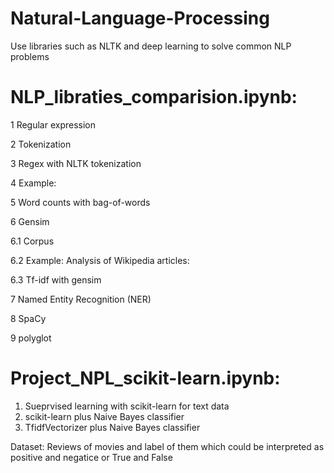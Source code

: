 # Natural-Language-Processing
Use libraries such as NLTK and deep learning to solve common NLP problems



# NLP_libraties_comparision.ipynb:
1  Regular expression

2  Tokenization

3  Regex with NLTK tokenization

4  Example:

5  Word counts with bag-of-words

6  Gensim

6.1  Corpus

6.2  Example: Analysis of Wikipedia articles:

6.3  Tf-idf with gensim

7  Named Entity Recognition (NER)

8  SpaCy

9  polyglot



# Project_NPL_scikit-learn.ipynb:
1. Sueprvised learning with scikit-learn for text data
2. scikit-learn plus Naive Bayes classifier
3. TfidfVectorizer plus Naive Bayes classifier

Dataset: 
Reviews of movies and label of them which could be interpreted as positive and negatice or True and False
